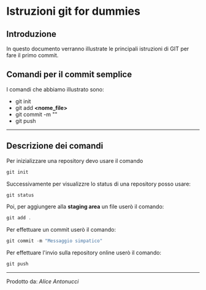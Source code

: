 # Istruzioni git for dummies
## Introduzione
In questo documento verranno illustrate le principali istruzioni di GIT per fare il primo commit.

## Comandi per il commit semplice
I comandi che abbiamo illustrato sono: 

- git init
- git add **<nome_file>**
- git commit -m  "**<messaggio>**"
- git push

***

## Descrizione dei comandi

Per inizializzare una repository devo usare il comando 

```powershell
git init
```
Successivamente per visualizzre lo status di una repository posso usare:

```powershell
git status
```

Poi, per aggiungere alla **staging area** un file userò il comando:

```powershell
git add .
```

Per effettuare un commit userò il comando:

```powershell
git commit -m "Messaggio simpatico"
```

Per effettuare l'invio sulla repository online userò il comando:

```powershell
git push
```

***
Prodotto da: *Alice Antonucci*